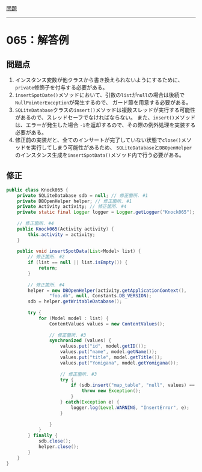 [問題](../README.md)

***
# 065：解答例

## 問題点
1. インスタンス変数が他クラスから書き換えられないようにするために、`private`修飾子を付与する必要がある。
2. `insertSpotDate()`メソッドにおいて、引数の`list`が`null`の場合は後続で`NullPointerException`が発生するので、
ガード節を用意する必要がある。
3. `SQLiteDatabase`クラスの`insert()`メソッドは複数スレッドが実行する可能性があるので、スレッドセーフでなければならない。
また、`insert()`メソッドは、エラーが発生した場合 `-1`を返却するので、その際の例外処理を実装する必要がある。
4. 修正前の実装だと、全てのインサートが完了していない状態で`close()`メソッドを実行してしまう可能性があるため、
`SQLiteDatabase`と`DBOpenHelper`のインスタンス生成を`insertSpotData()`メソッド内で行う必要がある。

## 修正
```java
public class Knock065 {
    private SQLiteDatabase sdb = null; // 修正箇所. #1
    private DBOpenHelper helper; // 修正箇所. #1
    private Activity activity; // 修正箇所. #4
    private static final Logger logger = Logger.getLogger("Knock065"); // 修正箇所. #3
    
    // 修正箇所. #4
    public Knock065(Activity activity) {
        this.activity = activity;
    }
    
    public void insertSpotData(List<Model> list) {
        // 修正箇所. #2
        if (list == null || list.isEmpty()) {
            return;
        }
        
        // 修正箇所. #4
        helper = new DBOpenHelper(activity.getApplicationContext(),
                "foo.db", null, Constants.DB_VERSION);
        sdb = helper.getWritableDatabase();
        
        try {
            for (Model model : list) {
                ContentValues values = new ContentValues();
                
                // 修正箇所. #3
                synchronized (values) {
                    values.put("id", model.getID());
                    values.put("name", model.getName());
                    values.put("title", model.getTitle());
                    values.put("Yomigana", model.getYomigana());
                    
                    // 修正箇所. #3
                    try {
                        if (sdb.insert("map_table", "null", values) == -1) {
                            throw new Exception();
                        }
                    } catch(Exception e) {
                        logger.log(Level.WARNING, "InsertError", e);
                    }
                    
                }
            }
        } finally {
            sdb.close();
            helper.close();
        }
    }
}
```
